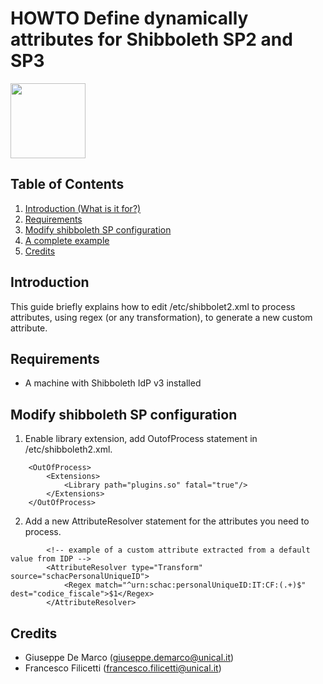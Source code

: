 # HOWTO Define dynamically attributes for Shibboleth SP2 and SP3

<img width="120px" src="https://wiki.idem.garrservices.it/IDEM_Approved.png" />

## Table of Contents

1. [Introduction (What is it for?)](#Introduction)
2. [Requirements](#requirements)
3. [Modify shibboleth SP configuration](#modify-shibboleth-sp-configuration)
4. [A complete example](#example)
5. [Credits](#credits)

## Introduction

This guide briefly explains how to edit /etc/shibbolet2.xml to process attributes, using regex (or any transformation), to generate a new custom attribute.

## Requirements

* A machine with Shibboleth IdP v3 installed

## Modify shibboleth SP configuration

1. Enable library extension, add OutofProcess statement in /etc/shibboleth2.xml.
```
    <OutOfProcess>
        <Extensions>
            <Library path="plugins.so" fatal="true"/>
        </Extensions>
    </OutOfProcess>
```

2. Add a new AttributeResolver statement for the attributes you need to process.
````
        <!-- example of a custom attribute extracted from a default value from IDP -->
        <AttributeResolver type="Transform" source="schacPersonalUniqueID">
            <Regex match="^urn:schac:personalUniqueID:IT:CF:(.+)$" dest="codice_fiscale">$1</Regex>
        </AttributeResolver>
````

## Credits

- Giuseppe De Marco (giuseppe.demarco@unical.it)
- Francesco Filicetti (francesco.filicetti@unical.it)
